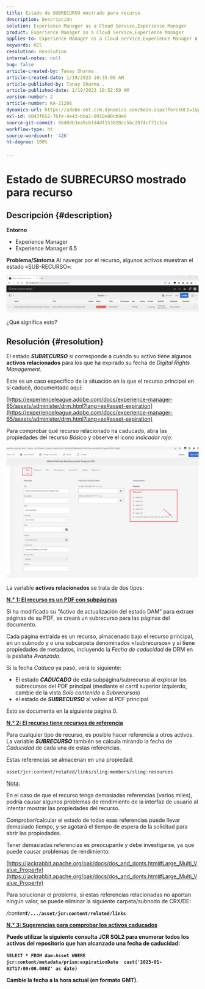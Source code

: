 ```yaml
---
title: Estado de SUBRECURSO mostrado para recurso
description: Descripción
solution: Experience Manager as a Cloud Service,Experience Manager
product: Experience Manager as a Cloud Service,Experience Manager
applies-to: Experience Manager as a Cloud Service,Experience Manager 6.5,Experience Manager
keywords: KCS
resolution: Resolution
internal-notes: null
bug: false
article-created-by: Tanay Sharma .
article-created-date: 1/19/2023 10:35:09 AM
article-published-by: Tanay Sharma .
article-published-date: 1/19/2023 10:52:59 AM
version-number: 2
article-number: KA-21206
dynamics-url: https://adobe-ent.crm.dynamics.com/main.aspx?forceUCI=1&pagetype=entityrecord&etn=knowledgearticle&id=f3bef6ef-e497-ed11-aad1-6045bd006e5a
exl-id: 6043f652-76fe-4e43-bba1-0910e00cb9e0
source-git-commit: 96d0db3ea9cb1d4df153828cc5bc2874cf71c1ce
workflow-type: ht
source-wordcount: '426'
ht-degree: 100%

---
```


# Estado de SUBRECURSO mostrado para recurso

## Descripción {#description}

<b>Entorno</b>
- Experience Manager
- Experience Manager 6.5



<b>Problema/Síntoma</b>
Al navegar por el recurso, algunos activos muestran el estado «SUB-RECURSO»:

![](assets/___f5bef6ef-e497-ed11-aad1-6045bd006e5a___.png)

¿Qué significa esto? 


## Resolución {#resolution}


El estado <b>*SUBRECURSO</b>* sí corresponde a cuando su activo tiene algunos <b>activos relacionados</b> para los que ha expirado su fecha de *Digital Rights Management*.

Este es un caso específico de la situación en la que el recurso principal en sí caducó, documentado aquí:

[https://experienceleague.adobe.com/docs/experience-manager-65/assets/administer/drm.html?lang=es#asset-expiration](https://experienceleague.adobe.com/docs/experience-manager-65/assets/administer/drm.html?lang=es#asset-expiration)

Para comprobar qué recurso relacionado ha caducado, abra las propiedades del recurso *Básico* y observe el icono *indicador rojo*:

![](assets/6269940b-b98a-ed11-81ac-6045bd006ce9.png)



La variable <b>activos relacionados</b> se trata de dos tipos:

<u><b>N.° 1: El recurso es un PDF con subpáginas</b></u>

Si ha modificado su “Activo de actualización del estado DAM” para extraer páginas de su PDF, se creará un subrecurso para las páginas del documento.

Cada página extraída es un recurso, almacenado bajo el recurso principal, en un subnodo y o una subcarpeta denominados «/subrecursos» y sí tiene propiedades de metadatos, incluyendo la *Fecha de caducidad* de DRM en la pestaña *Avanzado*.

Si la fecha *Caduca* ya pasó, verá lo siguiente:

- El estado <b>*CADUCADO</b>* de esta subpágina/subrecurso al explorar los subrecursos del PDF principal (mediante el carril superior izquierdo, cambie de la vista *Solo contenido* a *Subrecursos*)
- el estado de <b>*SUBRECURSO</b>* al volver al PDF principal


Esto se documenta en la siguiente página 0.



<u><b>N.° 2: El recurso tiene recursos de referencia</b></u>

Para cualquier tipo de recurso, es posible hacer referencia a otros activos. La variable <b>*SUBRECURSO</b>* también se calcula mirando la fecha de *Caducidad* de cada una de estas referencias.

Estas referencias se almacenan en una propiedad:

`asset/jcr:content/related/links/sling:members/sling:resources`

<u>Nota:</u>

En el caso de que el recurso tenga demasiadas referencias (varios miles), podría causar algunos problemas de rendimiento de la interfaz de usuario al intentar mostrar las propiedades del recurso.

Comprobar/calcular el estado de todas esas referencias puede llevar demasiado tiempo, y se agotará el tiempo de espera de la solicitud para abrir las propiedades.

Tener demasiadas referencias es preocupante y debe investigarse, ya que puede causar problemas de rendimiento:

[https://jackrabbit.apache.org/oak/docs/dos_and_donts.html#Large_Multi_Value_Property](https://jackrabbit.apache.org/oak/docs/dos_and_donts.html#Large_Multi_Value_Property)

Para solucionar el problema, si estas referencias relacionadas no aportan ningún valor, se puede eliminar la siguiente carpeta/subnodo de CRX/DE:

*/conten<b>t*`/.../asset/jcr:content/related/links`



<u><b>N.° 3: Sugerencias para comprobar los activos caducados</b></u>

Puede utilizar la siguiente consulta JCR SQL2 para enumerar todos los activos del repositorio que han alcanzado una fecha de caducidad:

`SELECT * FROM dam:Asset WHERE jcr:content/metadata/prism:expirationDate  cast('2023-01-02T17:00:00.000Z' as date)`



Cambie la fecha a la hora actual (en formato GMT).
